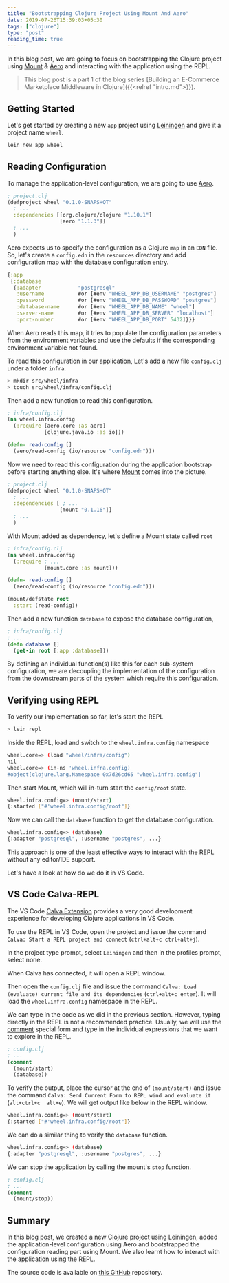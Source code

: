 ```yaml
---
title: "Bootstrapping Clojure Project Using Mount And Aero"
date: 2019-07-26T15:39:03+05:30
tags: ["clojure"]
type: "post"
reading_time: true
---
```


In this blog post, we are going to focus on bootstrapping the Clojure project using [Mount](https://github.com/tolitius/mount) & [Aero](https://github.com/juxt/aero) and interacting with the application using the REPL.


> This blog post is a part 1 of the blog series [Building an E-Commerce Marketplace Middleware in Clojure]({{<relref "intro.md">}}).


## Getting Started

Let's get started by creating a new `app` project using [Leiningen](https://github.com/technomancy/leiningen) and give it a project name `wheel`. 

```bash
lein new app wheel
```

## Reading Configuration

To manage the application-level configuration, we are going to use [Aero](https://github.com/juxt/aero). 

```clojure
; project.clj
(defproject wheel "0.1.0-SNAPSHOT"
  ; ...
  :dependencies [[org.clojure/clojure "1.10.1"]
                 [aero "1.1.3"]]
  ; ...
  )
```

Aero expects us to specify the configuration as a Clojure `map` in an `EDN` file. So, let's create a `config.edn` in the `resources` directory and add configuration map with the database configuration entry.

```clojure
{:app
 {:database
  {:adapter            "postgresql"
   :username           #or [#env "WHEEL_APP_DB_USERNAME" "postgres"]
   :password           #or [#env "WHEEL_APP_DB_PASSWORD" "postgres"]
   :database-name      #or [#env "WHEEL_APP_DB_NAME" "wheel"]
   :server-name        #or [#env "WHEEL_APP_DB_SERVER" "localhost"]
   :port-number        #or [#env "WHEEL_APP_DB_PORT" 5432]}}}
```

When Aero reads this map, it tries to populate the configuration parameters from the environment variables and use the defaults if the corresponding environment variable not found. 

To read this configuration in our application, Let's add a new file `config.clj` under a folder `infra`. 

```bash
> mkdir src/wheel/infra
> touch src/wheel/infra/config.clj
```

Then add a new function to read this configuration.

```clojure
; infra/config.clj
(ns wheel.infra.config
  (:require [aero.core :as aero]
            [clojure.java.io :as io]))

(defn- read-config []
  (aero/read-config (io/resource "config.edn")))
```

Now we need to read this configuration during the application bootstrap before starting anything else. It's where [Mount](https://github.com/tolitius/mount) comes into the picture. 

```clojure
; project.clj
(defproject wheel "0.1.0-SNAPSHOT"
  ; ...
  :dependencies [ ; ...
                 [mount "0.1.16"]]
  ; ...
  )
```

With Mount added as dependency, let's define a Mount state called `root` 

```clojure
; infra/config.clj
(ns wheel.infra.config
  (:require ; ...
            [mount.core :as mount]))

(defn- read-config []
  (aero/read-config (io/resource "config.edn")))

(mount/defstate root
  :start (read-config))
```

Then add a new function `database` to expose the database configuration, 

```clojure
; infra/config.clj
; ...
(defn database []
  (get-in root [:app :database]))
```

By defining an individual function(s) like this for each sub-system configuration, we are decoupling the implementation of the configuration from the downstream parts of the system which require this configuration. 

## Verifying using REPL

To verify our implementation so far, let's start the REPL

```bash
> lein repl
```

Inside the REPL, load and switch to the `wheel.infra.config` namespace

```bash
wheel.core=> (load "wheel/infra/config")
nil
wheel.core=> (in-ns 'wheel.infra.config)
#object[clojure.lang.Namespace 0x7d26cd65 "wheel.infra.config"]
```

Then start Mount, which will in-turn start the `config/root` state.

```bash
wheel.infra.config=> (mount/start)
{:started ["#'wheel.infra.config/root"]}
```

Now we can call the `database` function to get the database configuration.

```bash
wheel.infra.config=> (database)
{:adapter "postgresql", :username "postgres", ...}
```

This approach is one of the least effective ways to interact with the REPL without any editor/IDE support. 

Let's have a look at how do we do it in VS Code.

## VS Code Calva-REPL

The VS Code [Calva Extension](https://marketplace.visualstudio.com/items?itemName=betterthantomorrow.calva) provides a very good development experience for developing Clojure applications in VS Code. 

To use the REPL in VS Code, open the project and issue the command `Calva: Start a REPL project and connect` (`ctrl+alt+c ctrl+alt+j`).

In the project type prompt, select `Leiningen` and then in the profiles prompt, select none. 

When Calva has connected, it will open a REPL window. 

Then open the `config.clj` file and issue the command `Calva: Load (evaluate) current file and its dependencies` (`ctrl+alt+c enter`). It will load the `wheel.infra.config` namespace in the REPL.

We can type in the code as we did in the previous section. However, typing directly in the REPL is not a recommended practice. Usually, we will use the [comment](https://clojuredocs.org/clojure.core/comment) special form and type in the individual expressions that we want to explore in the REPL. 

```clojure
; config.clj
; ...
(comment 
  (mount/start)
  (database))
```

To verify the output, place the cursor at the end of `(mount/start)` and issue the command `Calva: Send Current Form to REPL wind and evaluate it` (`alt+ctrl+c  alt+e`). We will get output like below in the REPL window. 

```bash
wheel.infra.config=> (mount/start)
{:started ["#'wheel.infra.config/root"]}
```

We can do a similar thing to verify the `database` function.

```bash
wheel.infra.config=> (database)
{:adapter "postgresql", :username "postgres", ...}
```

We can stop the application by calling the mount's `stop` function.

```clojure
; config.clj
; ...
(comment 
  (mount/stop))
```

## Summary

In this blog post, we created a new Clojure project using Leiningen, added the application-level configuration using Aero and bootstrapped the configuration reading part using Mount. We also learnt how to interact with the application using the REPL.

The source code is available on [this GitHub](https://github.com/demystifyfp/BlogSamples/tree/0.13/clojure/wheel) repository. 
